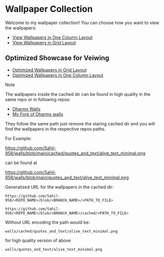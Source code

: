 # Wallpaper Collection

Welcome to my wallpaper collection! You can choose how you want to view the wallpapers:

- [View Wallpapers in One Column Layout](one_col.md)
- [View Wallpapers in Grid Layout](grid_layout.md)


## Optimized Showcase for Veiwing

- [Optimized Wallpapers in Grid Layout](cached_grid_layout.md)
- [Optimized Wallpapers in One Column Layout](cached_one_col_layout.md)

> [!NOTE]  
> The wallpapers inside the cached dir can be found in high quailty in the same repo or in following repos:
> - [Dharmx Walls](https://github.com/dharmx/walls)
> - [My Fork of Dharmx walls ](https://github.com/Sahil-958/walls_superset)
>
> They follow the same path just remove the staring cached dir and you will find the wallpapers in the respective repos paths.
>
> For Example:  
>
> https://github.com/Sahil-958/walls/blob/main/cached/quotes_and_text/alive_text_minimal.png
> 
> can be found at 
>
> https://github.com/Sahil-958/walls/blob/main/quotes_and_text/alive_text_minimal.png
> 
> Generalized URL for the wallpapers in the cached dir: 
> 
> ```https://github.com/Sahil-958/<REPO_NAME>/blob/<BRANCH_NAME>/<PATH_TO_FILE>```
> 
> ```https://github.com/Sahil-958/<REPO_NAME>/blob/<BRANCH_NAME>/cached/<PATH_TO_FILE>```
> 
> Without URL encoding the path would be:
> 
> ```walls/cached/quotes_and_text/alive_text_minimal.png```
> 
> for high quality version of above
> 
> ```walls/quotes_and_text/alive_text_minimal.png```

